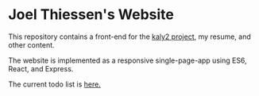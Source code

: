 Joel Thiessen's Website
=======================

This repository contains a front-end for the [kaly2 project](https://github.com/jatjat/kaly2), my resume, and other content.

The website is implemented as a responsive single-page-app using ES6, React, and Express.

The current todo list is [here.](/TODO.MD)
